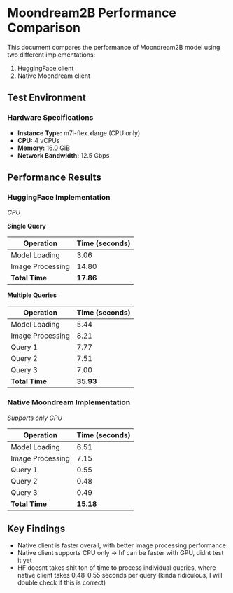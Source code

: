 # Moondream2B Performance Comparison

This document compares the performance of Moondream2B model using two different implementations:

1. HuggingFace client
2. Native Moondream client

## Test Environment

### Hardware Specifications

- **Instance Type:** m7i-flex.xlarge (CPU only)
- **CPU:** 4 vCPUs
- **Memory:** 16.0 GiB
- **Network Bandwidth:** 12.5 Gbps

## Performance Results

### HuggingFace Implementation
*CPU*

**Single Query**

| Operation | Time (seconds) |
|-----------|---------------|
| Model Loading | 3.06 |
| Image Processing | 14.80 |
| **Total Time** | **17.86** |

**Multiple Queries**

| Operation | Time (seconds) |
|-----------|---------------|
| Model Loading | 5.44 |
| Image Processing | 8.21 |
| Query 1 | 7.77 |
| Query 2 | 7.51 |
| Query 3 | 7.00 |
| **Total Time** | **35.93** |

### Native Moondream Implementation
*Supports only CPU*

| Operation | Time (seconds) |
|-----------|---------------|
| Model Loading | 6.51 |
| Image Processing | 7.15 |
| Query 1 | 0.55 |
| Query 2 | 0.48 |
| Query 3 | 0.49 |
| **Total Time** | **15.18** |

## Key Findings

- Native client is faster overall, with better image processing performance
- Native client supports CPU only -> hf can be faster with GPU, didnt test it yet
- HF doesnt takes shit ton of time to process individual queries, where native client takes 0.48-0.55 seconds per query (kinda ridiculous, I will double check if this is correct)